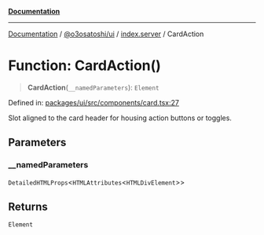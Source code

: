 [**Documentation**](../../../../README.md)

***

[Documentation](../../../../README.md) / [@o3osatoshi/ui](../../README.md) / [index.server](../README.md) / CardAction

# Function: CardAction()

> **CardAction**(`__namedParameters`): `Element`

Defined in: [packages/ui/src/components/card.tsx:27](https://github.com/o3osatoshi/experiment/blob/67ff251451cab829206391b718d971ec20ce4dfb/packages/ui/src/components/card.tsx#L27)

Slot aligned to the card header for housing action buttons or toggles.

## Parameters

### \_\_namedParameters

`DetailedHTMLProps`\<`HTMLAttributes`\<`HTMLDivElement`\>\>

## Returns

`Element`
